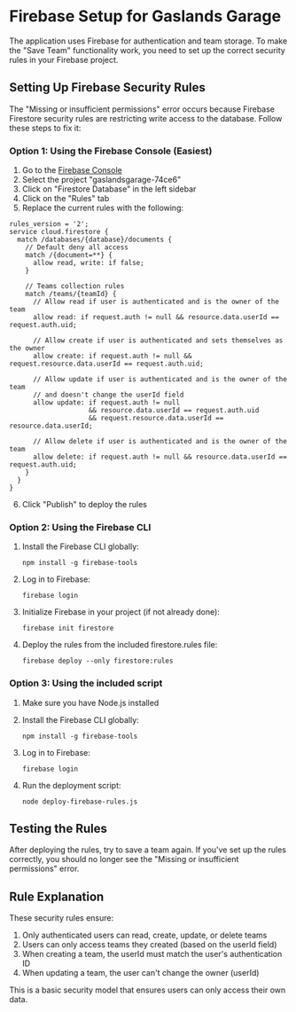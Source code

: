 # Firebase Setup for Gaslands Garage

The application uses Firebase for authentication and team storage. To make the "Save Team" functionality work, you need to set up the correct security rules in your Firebase project.

## Setting Up Firebase Security Rules

The "Missing or insufficient permissions" error occurs because Firebase Firestore security rules are restricting write access to the database. Follow these steps to fix it:

### Option 1: Using the Firebase Console (Easiest)

1. Go to the [Firebase Console](https://console.firebase.google.com/)
2. Select the project "gaslandsgarage-74ce6"
3. Click on "Firestore Database" in the left sidebar
4. Click on the "Rules" tab
5. Replace the current rules with the following:

```
rules_version = '2';
service cloud.firestore {
  match /databases/{database}/documents {
    // Default deny all access
    match /{document=**} {
      allow read, write: if false;
    }
    
    // Teams collection rules
    match /teams/{teamId} {
      // Allow read if user is authenticated and is the owner of the team
      allow read: if request.auth != null && resource.data.userId == request.auth.uid;
      
      // Allow create if user is authenticated and sets themselves as the owner
      allow create: if request.auth != null && request.resource.data.userId == request.auth.uid;
      
      // Allow update if user is authenticated and is the owner of the team
      // and doesn't change the userId field
      allow update: if request.auth != null 
                    && resource.data.userId == request.auth.uid
                    && request.resource.data.userId == resource.data.userId;
      
      // Allow delete if user is authenticated and is the owner of the team
      allow delete: if request.auth != null && resource.data.userId == request.auth.uid;
    }
  }
}
```

6. Click "Publish" to deploy the rules

### Option 2: Using the Firebase CLI

1. Install the Firebase CLI globally:
   ```
   npm install -g firebase-tools
   ```

2. Log in to Firebase:
   ```
   firebase login
   ```

3. Initialize Firebase in your project (if not already done):
   ```
   firebase init firestore
   ```

4. Deploy the rules from the included firestore.rules file:
   ```
   firebase deploy --only firestore:rules
   ```

### Option 3: Using the included script

1. Make sure you have Node.js installed
2. Install the Firebase CLI globally:
   ```
   npm install -g firebase-tools
   ```

3. Log in to Firebase:
   ```
   firebase login
   ```

4. Run the deployment script:
   ```
   node deploy-firebase-rules.js
   ```

## Testing the Rules

After deploying the rules, try to save a team again. If you've set up the rules correctly, you should no longer see the "Missing or insufficient permissions" error.

## Rule Explanation

These security rules ensure:

1. Only authenticated users can read, create, update, or delete teams
2. Users can only access teams they created (based on the userId field)
3. When creating a team, the userId must match the user's authentication ID
4. When updating a team, the user can't change the owner (userId)

This is a basic security model that ensures users can only access their own data.